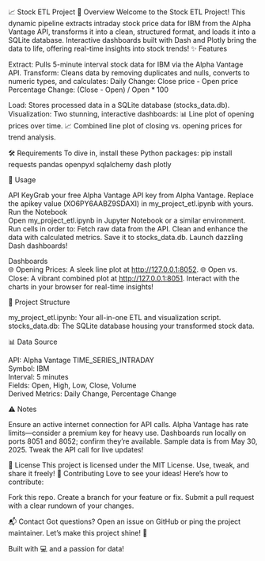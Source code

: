 📈 Stock ETL Project
🌟 Overview
Welcome to the Stock ETL Project! This dynamic pipeline extracts intraday stock price data for IBM from the Alpha Vantage API, transforms it into a clean, structured format, and loads it into a SQLite database. Interactive dashboards built with Dash and Plotly bring the data to life, offering real-time insights into stock trends!
✨ Features

Extract: Pulls 5-minute interval stock data for IBM via the Alpha Vantage API.
Transform: Cleans data by removing duplicates and nulls, converts to numeric types, and calculates:
Daily Change: Close price - Open price
Percentage Change: (Close - Open) / Open * 100


Load: Stores processed data in a SQLite database (stocks_data.db).
Visualization: Two stunning, interactive dashboards:
📊 Line plot of opening prices over time.
📈 Combined line plot of closing vs. opening prices for trend analysis.



🛠️ Requirements
To dive in, install these Python packages:
pip install requests pandas openpyxl sqlalchemy dash plotly

🚀 Usage

API KeyGrab your free Alpha Vantage API key from Alpha Vantage. Replace the apikey value (XO6PY6AABZ9SDAXI) in my_project_etl.ipynb with yours.
Run the Notebook  
Open my_project_etl.ipynb in Jupyter Notebook or a similar environment.
Run cells in order to:
Fetch raw data from the API.
Clean and enhance the data with calculated metrics.
Save it to stocks_data.db.
Launch dazzling Dash dashboards!




Dashboards  
🌐 Opening Prices: A sleek line plot at http://127.0.0.1:8052.
🌐 Open vs. Close: A vibrant combined plot at http://127.0.0.1:8051.
Interact with the charts in your browser for real-time insights!



📂 Project Structure

my_project_etl.ipynb: Your all-in-one ETL and visualization script.
stocks_data.db: The SQLite database housing your transformed stock data.

📊 Data Source

API: Alpha Vantage TIME_SERIES_INTRADAY  
Symbol: IBM  
Interval: 5 minutes  
Fields: Open, High, Low, Close, Volume  
Derived Metrics: Daily Change, Percentage Change

⚠️ Notes

Ensure an active internet connection for API calls.
Alpha Vantage has rate limits—consider a premium key for heavy use.
Dashboards run locally on ports 8051 and 8052; confirm they’re available.
Sample data is from May 30, 2025. Tweak the API call for live updates!

📜 License
This project is licensed under the MIT License. Use, tweak, and share it freely!
🤝 Contributing
Love to see your ideas! Here’s how to contribute:

Fork this repo.
Create a branch for your feature or fix.
Submit a pull request with a clear rundown of your changes.

📬 Contact
Got questions? Open an issue on GitHub or ping the project maintainer. Let’s make this project shine! 🌟

Built with 💻 and a passion for data!
